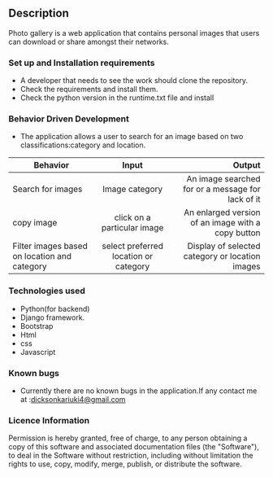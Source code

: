 ## Description
Photo gallery is a web application that contains personal images that users can download or share amongst their networks.
### Set up and Installation requirements
* A developer that needs to see the work should clone the repository.
* Check the requirements and install them.
* Check the python version in the runtime.txt file and install


### Behavior Driven Development
* The application allows a user to search for an image based on two classifications:category and location.

| Behavior      | Input         | Output  |
| ------------- |:-------------:| -----:|
| Search for images     | Image category| An image searched for or a message for lack of it |
| copy image    | click on a particular image   |   An enlarged version of an image with a copy button |
|Filter images based on location and category| select preferred location or category    |Display of selected category or location images|
### Technologies used
* Python(for backend)
* Django framework.
* Bootstrap
* Html
* css
* Javascript
### Known bugs
* Currently there are no known bugs in the application.If any contact me at :dicksonkariuki4@gmail.com
### Licence Information
Permission is hereby granted, free of charge, to any person obtaining a copy of this software and associated documentation files (the "Software"), to deal in the Software without restriction, including without limitation the rights to use, copy, modify, merge, publish, or distribute the software.